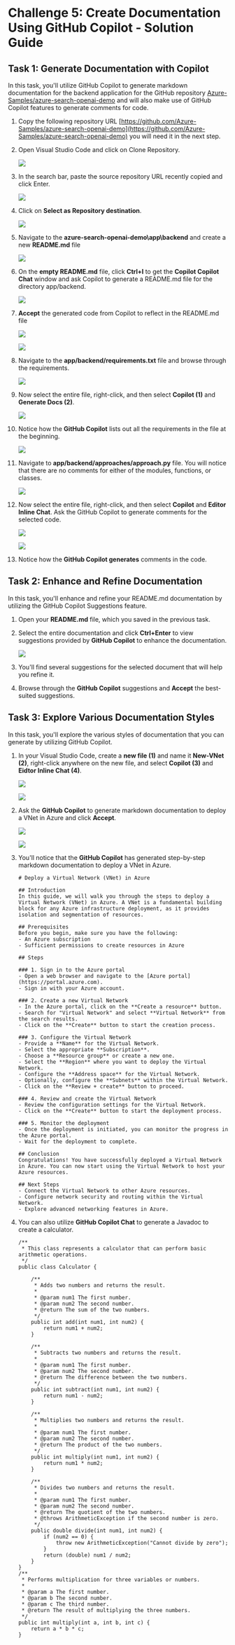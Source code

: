 # Challenge 5: Create Documentation Using GitHub Copilot - Solution Guide

## Task 1: Generate Documentation with Copilot

In this task, you'll utilize GitHub Copilot to generate markdown documentation for the backend application for the GitHub repository [Azure-Samples/azure-search-openai-demo](https://github.com/Azure-Samples/azure-search-openai-demo) and will also make use of GitHub Copilot features to generate comments for code.

1. Copy the following repository URL [https://github.com/Azure-Samples/azure-search-openai-demo](https://github.com/Azure-Samples/azure-search-openai-demo) you will need it in the next step.

1. Open Visual Studio Code and click on Clone Repository.

   ![](../../media/18-06-25-s2-7.png)

1. In the search bar, paste the source repository URL recently copied and click Enter.

   ![](../../media/18-06-25-s5-1.png)

1. Click on **Select as Repository destination**.

   ![](../../media/18-06-25-s5-2.png)

1. Navigate to the **azure-search-openai-demo\app\backend** and create a new **README.md** file

   ![](../../media/18-06-25-s5-3.1.png)

1. On the **empty README.md** file, click **Ctrl+I** to get the **Copilot Copilot Chat** window and ask Copilot to generate a README.md file for the directory app/backend.

   ![](../../media/Generatee.png)

1. **Accept** the generated code from Copilot to reflect in the README.md file

   ![](../../media/Code3.png)

   ![](../../media/Code2.png)

1. Navigate to the **app/backend/requirements.txt** file and browse through the requirements. 

   ![](../../media/18-06-25-s3-req.png)

1. Now select the entire file, right-click, and then select **Copilot (1)** and **Generate Docs (2)**.

   ![](../../media/18-06-25-s5-4.1.png)

1. Notice how the **GitHub Copilot** lists out all the requirements in the file at the beginning.

   ![](../../media/backend-requirements-list.png)

1. Navigate to **app/backend/approaches/approach.py** file. You will notice that there are no comments for either of the modules, functions, or classes.

   ![](../../media/18-06-25-s5-5.1.png)

1. Now select the entire file, right-click, and then select **Copilot** and **Editor Inline Chat**. Ask the GitHub Copilot to generate comments for the selected code.

   ![](../../media/18-06-25-s5-6.1.png)

   ![](../../media/18-06-25-s5-7.png)

1. Notice how the **GitHub Copilot generates** comments in the code.

## Task 2: Enhance and Refine Documentation

In this task, you'll enhance and refine your README.md documentation by utilizing the GitHub Copilot Suggestions feature.

1. Open your **README.md** file, which you saved in the previous task.

1. Select the entire documentation and click **Ctrl+Enter** to view suggestions provided by **GitHub Copilot** to enhance the documentation.

   ![](../../media/backend-readme-suggestions.png)

1. You'll find several suggestions for the selected document that will help you refine it.

1. Browse through the **GitHub Copilot** suggestions and **Accept** the best-suited suggestions.

## Task 3: Explore Various Documentation Styles

In this task, you'll explore the various styles of documentation that you can generate by utilizing GitHub Copilot.

1. In your Visual Studio Code, create a **new file (1)** and name it **New-VNet (2)**, right-click anywhere on the new file, and select **Copilot (3)** and **Eidtor Inline Chat (4)**.

   ![](../../media/18-06-25-s5-8.png)

   ![](../../media/18-06-25-s5-9.1.png)

1. Ask the **GitHub Copilot** to generate markdown documentation to deploy a VNet in Azure and click **Accept**.

   ![](../../media/18-06-25-s5-10.png)

   ![](../../media/18-06-25-s5-11.png)

1. You'll notice that the **GitHub Copilot** has generated step-by-step markdown documentation to deploy a VNet in Azure.

   ```
   # Deploy a Virtual Network (VNet) in Azure

   ## Introduction
   In this guide, we will walk you through the steps to deploy a Virtual Network (VNet) in Azure. A VNet is a fundamental building block for any Azure infrastructure deployment, as it provides isolation and segmentation of resources.

   ## Prerequisites
   Before you begin, make sure you have the following:
   - An Azure subscription
   - Sufficient permissions to create resources in Azure
   
   ## Steps

   ### 1. Sign in to the Azure portal
   - Open a web browser and navigate to the [Azure portal](https://portal.azure.com).
   - Sign in with your Azure account.

   ### 2. Create a new Virtual Network
   - In the Azure portal, click on the **Create a resource** button.
   - Search for "Virtual Network" and select **Virtual Network** from the search results.
   - Click on the **Create** button to start the creation process.

   ### 3. Configure the Virtual Network
   - Provide a **Name** for the Virtual Network.
   - Select the appropriate **Subscription**.
   - Choose a **Resource group** or create a new one.
   - Select the **Region** where you want to deploy the Virtual Network.
   - Configure the **Address space** for the Virtual Network.
   - Optionally, configure the **Subnets** within the Virtual Network.
   - Click on the **Review + create** button to proceed.

   ### 4. Review and create the Virtual Network
   - Review the configuration settings for the Virtual Network.
   - Click on the **Create** button to start the deployment process.
   
   ### 5. Monitor the deployment
   - Once the deployment is initiated, you can monitor the progress in the Azure portal.
   - Wait for the deployment to complete.

   ## Conclusion
   Congratulations! You have successfully deployed a Virtual Network in Azure. You can now start using the Virtual Network to host your    Azure resources.

   ## Next Steps
   - Connect the Virtual Network to other Azure resources.
   - Configure network security and routing within the Virtual Network.
   - Explore advanced networking features in Azure.
   ```

1. You can also utilize **GitHub Copilot Chat** to generate a Javadoc to create a calculator.

   ```
   /**
    * This class represents a calculator that can perform basic arithmetic operations.
    */
   public class Calculator {
    
       /**
        * Adds two numbers and returns the result.
        *
        * @param num1 The first number.
        * @param num2 The second number.
        * @return The sum of the two numbers.
        */
       public int add(int num1, int num2) {
           return num1 + num2;
       }
    
       /**
        * Subtracts two numbers and returns the result.
        *
        * @param num1 The first number.
        * @param num2 The second number.
        * @return The difference between the two numbers.
        */
       public int subtract(int num1, int num2) {
           return num1 - num2;
       }
    
       /**
        * Multiplies two numbers and returns the result.
        *
        * @param num1 The first number.
        * @param num2 The second number.
        * @return The product of the two numbers.
        */
       public int multiply(int num1, int num2) {
           return num1 * num2;
       }
    
       /**
        * Divides two numbers and returns the result.
        *
        * @param num1 The first number.
        * @param num2 The second number.
        * @return The quotient of the two numbers.
        * @throws ArithmeticException if the second number is zero.
        */
       public double divide(int num1, int num2) {
           if (num2 == 0) {
               throw new ArithmeticException("Cannot divide by zero");
           }
           return (double) num1 / num2;
       }
   }
   /**
    * Performs multiplication for three variables or numbers.
    *
    * @param a The first number.
    * @param b The second number.
    * @param c The third number.
    * @return The result of multiplying the three numbers.
    */
   public int multiply(int a, int b, int c) {
       return a * b * c;
   }
   ```


















